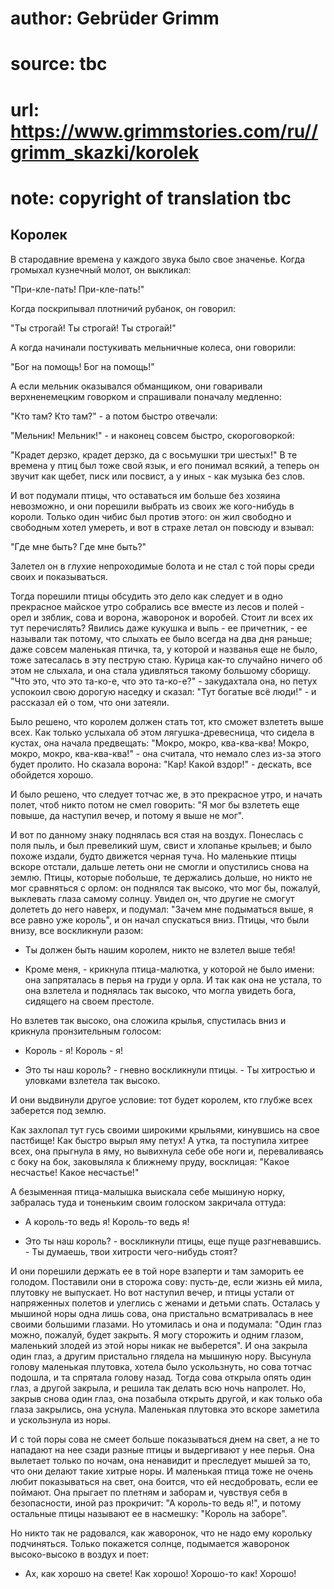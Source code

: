 # author: Gebrüder Grimm
# source: tbc
# url: https://www.grimmstories.com/ru//grimm_skazki/korolek
# note: copyright of translation tbc

## Королек 

В стародавние времена у каждого звука было свое значенье. Когда громыхал
кузнечный молот, он выкликал:

"При-кле-пать! При-кле-пать!"

Когда поскрипывал плотничий рубанок, он говорил:

"Ты строгай! Ты строгай! Ты строгай!"

А когда начинали постукивать мельничные колеса, они говорили:

"Бог на помощь! Бог на помощь!"

А если мельник оказывался обманщиком, они говаривали верхненемецким
говорком и спрашивали поначалу медленно:

"Кто там? Кто там?" - а потом быстро отвечали:

"Мельник! Мельник!" - и наконец совсем быстро, скороговоркой:

"Крадет дерзко, крадет дерзко, да с восьмушки три шестых!" В те
времена у птиц был тоже свой язык, и его понимал всякий, а теперь он
звучит как щебет, писк или посвист, а у иных - как музыка без слов.

И вот подумали птицы, что оставаться им больше без хозяина невозможно, и
они порешили выбрать из своих же кого-нибудь в короли. Только один чибис
был против этого: он жил свободно и свободным хотел умереть, и вот в
страхе летал он повсюду и взывал:

"Где мне быть? Где мне быть?"

Залетел он в глухие непроходимые болота и не стал с той поры среди своих
и показываться.

Тогда порешили птицы обсудить это дело как следует и в одно прекрасное
майское утро собрались все вместе из лесов и полей - орел и зяблик, сова
и ворона, жаворонок и воробей. Стоит ли всех их тут перечислять? Явились
даже кукушка и выпь - ее причетник, - ее называли так потому, что
слыхать ее было всегда на два дня раньше; даже совсем маленькая птичка,
та, у которой и названья еще не было, тоже затесалась в эту пеструю
стаю. Курица как-то случайно ничего об этом не слыхала, и она стала
удивляться такому большому сборищу. "Что это, что это та-ко-е, что это
та-ко-е?" - закудахтала она, но петух успокоил свою дорогую наседку и
сказал: "Тут богатые всё люди!" - и рассказал ей о том, что они
затеяли.

Было решено, что королем должен стать тот, кто сможет взлететь выше
всех. Как только услыхала об этом лягушка-древесница, что сидела в
кустах, она начала предвещать: "Мокро, мокро, ква-ква-ква! Мокро,
мокро, мокро, ква-ква-ква!" - она считала, что немало слез из-за этого
будет пролито. Но сказала ворона: "Кар! Какой вздор!" - дескать, все
обойдется хорошо.

И было решено, что следует тотчас же, в это прекрасное утро, и начать
полет, чтоб никто потом не смел говорить: "Я мог бы взлететь еще
повыше, да наступил вечер, и потому я выше не мог".

И вот по данному знаку поднялась вся стая на воздух. Понеслась с поля
пыль, и был превеликий шум, свист и хлопанье крыльев; и было похоже
издали, будто движется черная туча. Но маленькие птицы вскоре отстали,
дальше лететь они не смогли и опустились снова на землю. Птицы, которые
побольше, те держались дольше, но никто не мог сравняться с орлом: он
поднялся так высоко, что мог бы, пожалуй, выклевать глаза самому солнцу.
Увидел он, что другие не смогут долететь до него наверх, и подумал:
"Зачем мне подыматься выше, я все равно уже король", и он начал
спускаться вниз. Птицы, что были внизу, все воскликнули разом:

- Ты должен быть нашим королем, никто не взлетел выше тебя!

- Кроме меня, - крикнула птица-малютка, у которой не было имени: она
запряталась в перья на груди у орла. И так как она не устала, то она
взлетела и поднялась так высоко, что могла увидеть бога, сидящего на
своем престоле.

Но взлетев так высоко, она сложила крылья, спустилась вниз и крикнула
пронзительным голосом:

- Король - я! Король - я!

- Это ты наш король? - гневно воскликнули птицы. - Ты хитростью и
уловками взлетела так высоко.

И они выдвинули другое условие: тот будет королем, кто глубже всех
заберется под землю.

Как захлопал тут гусь своими широкими крыльями, кинувшись на свое
пастбище! Как быстро вырыл яму петух! А утка, та поступила хитрее всех,
она прыгнула в яму, но вывихнула себе обе ноги и, переваливаясь с боку
на бок, заковыляла к ближнему пруду, восклицая: "Какое несчастье! Какое
несчастье!"

А безыменная птица-малышка выискала себе мышиную норку, забралась туда и
тоненьким своим голоском закричала оттуда:

- А король-то ведь я! Король-то ведь я!

- Это ты наш король? - воскликнули птицы, еще пуще разгневавшись. - Ты
думаешь, твои хитрости чего-нибудь стоят?

И они порешили держать ее в той норе взаперти и там заморить ее голодом.
Поставили они в сторожа сову: пусть-де, если жизнь ей мила, плутовку не
выпускает. Но вот наступил вечер, и птицы устали от напряженных полетов
и улеглись с женами и детьми спать. Осталась у мышиной норы одна лишь
сова, она пристально всматривалась в нее своими большими глазами. Но
утомилась и она и подумала: "Один глаз можно, пожалуй, будет закрыть. Я
могу сторожить и одним глазом, маленький злодей из этой норы никак не
выберется". И она закрыла один глаз, а другим пристально глядела на
мышиную нору. Высунула голову маленькая плутовка, хотела было
ускользнуть, но сова тотчас подошла, и та спрятала голову назад. Тогда
сова открыла опять один глаз, а другой закрыла, и решила так делать всю
ночь напролет. Но, закрыв снова один глаз, она позабыла открыть другой,
и как только оба глаза закрылись, она уснула. Маленькая плутовка это
вскоре заметила и ускользнула из норы.

И с той поры сова не смеет больше показываться днем на свет, а не то
нападают на нее сзади разные птицы и выдергивают у нее перья. Она
вылетает только по ночам, она ненавидит и преследует мышей за то, что
они делают такие хитрые норы. И маленькая птица тоже не очень любит
показываться на свет, она боится, что ей несдобровать, если ее поймают.
Она прыгает по плетням и заборам и, чувствуя себя в безопасности, иной
раз прокричит: "А король-то ведь я!", и потому остальные птицы
называют ее в насмешку: "Король на заборе".

Но никто так не радовался, как жаворонок, что не надо ему корольку
подчиняться. Только покажется солнце, подымается жаворонок высоко-высоко
в воздух и поет:

- Ах, как хорошо на свете! Как хорошо! Хорошо-то как! Хорошо!

